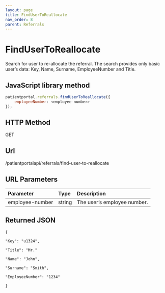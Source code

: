 ```yaml
---
layout: page
title: FindUserToReallocate
nav_order: 8
parent: Referrals
---
```


# FindUserToReallocate

Search for user to re-allocate the referral. The search provides only basic user’s data: Key, Name, Surname, EmployeeNumber and Title.

## JavaScript library method

```javascript
patientportal.referrals.findUserToReallocate({
    employeeNumber: <employee-number>
});
```

## HTTP Method

GET

## ****Url****

/patientportalapi/referrals/find-user-to-reallocate

## URL Parameters

| Parameter | Type   | Description                                                 |
|:----------|:-------|:------------------------------------------------------------|
| employee-number | string | The user’s employee number. |

## Returned JSON

```
{

"Key": "u1324",

"Title": "Mr."

"Name": "John",

"Surname": "Smith",

"EmployeeNumber": "1234"

}
```

